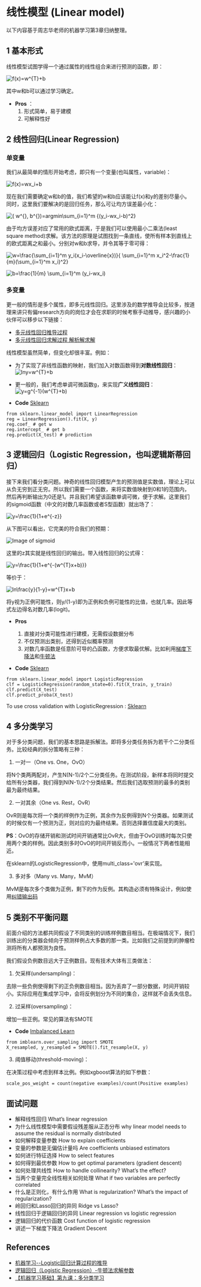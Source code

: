 # 线性模型 (Linear model)
以下内容基于周志华老师的机器学习第3章归纳整理。

## 1 基本形式
线性模型试图学得一个通过属性的线性组合来进行预测的函数，即：

![f(x)=w^{T}+b](https://render.githubusercontent.com/render/math?math=f(x)%3Dw%5E%7BT%7D%2Bb)

其中w和b可以通过学习确定。

- **Pros** ：
  1. 形式简单，易于建模
  2. 可解释性好
  
## 2 线性回归(Linear Regression)

### 单变量
我们从最简单的情形开始考虑，即只有一个变量(也叫属性，variable)：

![f(x)=wx_i+b](https://render.githubusercontent.com/render/math?math=f(x)%3Dwx_i%2Bb)

现在我们需要确定w和b的值，我们希望的w和b应该能让f(x)和y的差别尽量小。同时，这里我们要解决的是回归任务，那么可让均方误差最小化：

![( w^{*}, b^{*})=argmin\sum_{i=1}^m {(y_i-wx_i-b)^2} ](https://render.githubusercontent.com/render/math?math=(%20w%5E%7B*%7D%2C%20b%5E%7B*%7D)%3Dargmin%5Csum_%7Bi%3D1%7D%5Em%20%7B(y_i-wx_i-b)%5E2%7D%20)

由于均方误差对应了常用的欧式距离，于是我们可以使用最小二乘法(least square method)求解。该方法的原理是试图找到一条直线，使所有样本到直线上的欧式距离之和最小。分别对w和b求导，并令其等于零可得：

![w=\frac{\sum_{i=1}^m y_i(x_i-\overline{x})}{ \sum_{i=1}^m x_i^2-\frac{1}{m}(\sum_{i=1}^m x_i)^2} ](https://render.githubusercontent.com/render/math?math=w%3D%5Cfrac%7B%5Csum_%7Bi%3D1%7D%5Em%20y_i(x_i-%5Coverline%7Bx%7D)%7D%7B%20%5Csum_%7Bi%3D1%7D%5Em%20x_i%5E2-%5Cfrac%7B1%7D%7Bm%7D(%5Csum_%7Bi%3D1%7D%5Em%20x_i)%5E2%7D%20)

![b=\frac{1}{m} \sum_{i=1}^m (y_i-wx_i) ](https://render.githubusercontent.com/render/math?math=b%3D%5Cfrac%7B1%7D%7Bm%7D%20%5Csum_%7Bi%3D1%7D%5Em%20(y_i-wx_i)%20)

### 多变量
更一般的情形是多个属性，即多元线性回归。这里涉及的数学推导会比较多，按道理来讲只有偏research方向的岗位才会在求职的时候考察手动推导，感兴趣的小伙伴可以移步以下链接：

- [多元线性回归推导过程](https://blog.csdn.net/weixin_39445556/article/details/81416133)
- [多元线性回归求解过程 解析解求解](https://blog.csdn.net/weixin_39445556/article/details/83543945)

线性模型虽然简单，但变化却很丰富。例如：
- 为了实现了非线性函数的映射，我们加入对数函数得到**对数线性回归**：
![lny=w^{T}+b](https://render.githubusercontent.com/render/math?math=lny%3Dw%5E%7BT%7D%2Bb)

- 更一般的，我们考虑单调可微函数g，来实现**广义线性回归**：
![y=g^{-1}(w^{T}+b)](https://render.githubusercontent.com/render/math?math=y%3Dg%5E%7B-1%7D(w%5E%7BT%7D%2Bb))

- **Code** [Sklearn](https://scikit-learn.org/stable/modules/generated/sklearn.linear_model.LinearRegression.html)
```
from sklearn.linear_model import LinearRegression
reg = LinearRegression().fit(X, y)
reg.coef_ # get w
reg.intercept_ # get b
reg.predict(X_test) # prediction
```

## 3 逻辑回归（Logistic Regression，也叫逻辑斯蒂回归）
接下来我们看分类问题。神奇的线性回归模型产生的预测值是实数值，理论上可以从负无穷到正无穷。所以我们需要一个函数，来将实数值映射到0和1的范围内，然后再判断输出为0还是1。并且我们希望该函数单调可微，便于求解。这里我们的sigmoid函数（中文的对数几率函数或者S型函数）就出场了：

![y=\frac{1}{1+e^{-z}} ](https://render.githubusercontent.com/render/math?math=y%3D%5Cfrac%7B1%7D%7B1%2Be%5E%7B-z%7D%7D%20)

从下图可以看出，它完美的符合我们的预期：

![Image of sigmoid](https://github.com/songchangyi/MachineLearningResume/blob/master/img/sigmoid.PNG)

这里的z其实就是线性回归的输出。带入线性回归的公式得：

![y=\frac{1}{1+e^{-(w^{T}x+b)}}](https://render.githubusercontent.com/render/math?math=y%3D%5Cfrac%7B1%7D%7B1%2Be%5E%7B-(w%5E%7BT%7Dx%2Bb)%7D%7D)

等价于：

![ln\frac{y}{1-y}=w^{T}x+b](https://render.githubusercontent.com/render/math?math=ln%5Cfrac%7By%7D%7B1-y%7D%3Dw%5E%7BT%7Dx%2Bb)

将y视为正例可能性，则y/(1-y)即为正例和负例可能性的比值，也就几率。因此等式左边得名对数几率(logit)。

- **Pros**
  1. 直接对分类可能性进行建模，无需假设数据分布
  2. 不仅预测出类别，还得到近似概率预测
  3. 对数几率函数是任意阶可导的凸函数，方便求取最优解。比如利用[梯度下降法](https://blog.csdn.net/ligang_csdn/article/details/53838743)和[牛顿法](https://blog.csdn.net/Fishmemory/article/details/51603836)

- **Code** [Sklearn](https://scikit-learn.org/stable/modules/generated/sklearn.linear_model.LogisticRegression.html)
```
from sklearn.linear_model import LogisticRegression
clf = LogisticRegression(random_state=0).fit(X_train, y_train)
clf.predict(X_test)
clf.predict_proba(X_test)
```

To use cross validation with LogisticRegression : [Sklearn](https://scikit-learn.org/stable/modules/generated/sklearn.linear_model.LogisticRegressionCV.html)

## 4 多分类学习
对于多分类问题，我们的基本思路是拆解法。即将多分类任务拆为若干个二分类任务。比较经典的拆分策略有三种：

1. 一对一（One vs. One，OvO）

将N个类两两配对，产生N(N-1)/2个二分类任务。在测试阶段，新样本将同时提交给所有分类器，我们得到N(N-1)/2个分类结果。然后我们选取预测的最多的类别最为最终结果。

2. 一对其余（One vs. Rest，OvR）

OvR则是每次将一个类的样例作为正例，其余作为反例得到N个分类器。如果测试的时候仅有一个预测为正，则对应的为最终结果。否则选择置信度最大的类别。

**PS**：OvO的存储开销和测试时间开销通常比OvR大，但由于OvO训练时每次只使用两个类的样例。因此类别多时OvO的时间开销反而小。一般情况下两者性能相近。

在sklearn的LogisticRegression中，使用multi_class='ovr'来实现。

3. 多对多（Many vs. Many，MvM）

MvM是每次多个类做为正例，剩下的作为反例。其构造必须有特殊设计，例如使用[纠错输出码](http://shichaoxin.com/2019/12/05/%E6%9C%BA%E5%99%A8%E5%AD%A6%E4%B9%A0%E5%9F%BA%E7%A1%80-%E7%AC%AC%E4%B9%9D%E8%AF%BE-%E5%A4%9A%E5%88%86%E7%B1%BB%E5%AD%A6%E4%B9%A0/)

## 5 类别不平衡问题
前面介绍的方法都共同假设了不同类别的训练样例数目相当。在极端情况下，我们训练出的分类器会倾向于预测样例占大多数的那一类。比如我们之前提到的肿瘤检测将所有人都预测为良性。

我们假设负例数目远大于正例数目。现有技术大体有三类做法：

1. 欠采样(undersampling)：

去除一些负例使得剩下的正负例数目相当。因为丢弃了一部分数据，时间开销较小。实际应用在集成学习中，会将反例划分为不同的集合，这样就不会丢失信息。

2. 过采样(oversampling)：

增加一些正例。常见的算法有SMOTE

- **Code** [Imbalanced Learn](https://imbalanced-learn.readthedocs.io/en/stable/over_sampling.html)
```
from imblearn.over_sampling import SMOTE
X_resampled, y_resampled = SMOTE().fit_resample(X, y)
```

3. 阈值移动(threshold-moving)：

在决策过程中考虑到样本比例。例如xgboost算法的如下参数：
```
scale_pos_weight = count(negative examples)/count(Positive examples)
```

## 面试问题
- 解释线性回归 What’s linear regression
- 为什么线性模型中需要假设残差服从正态分布 why linear model needs to assume the residual is normally distributed
- 如何解释变量参数 How to explain coefficients
- 变量的参数是无偏估计量吗 Are coefficients unbiased estimators
- 如何进行特征选择 How to select features
- 如何得到最优参数 How to get optimal parameters (gradient descent)
- 如何处理共线性 How to handle collinearity? What’s the effect?
- 当两个变量完全线性相关如何处理 What if two variables are perfectly correlated
- 什么是正则化，有什么作用 What is regularization? What’s the impact of regularization?
- 岭回归和Lasso回归的异同 Ridge vs Lasso?
- 线性回归于逻辑回归的异同 Linear regression vs logistic regression
- 逻辑回归的代价函数 Cost function of logistic regression
- 讲述一下梯度下降法 Gradient Descent

## References
- [机器学习--Logistic回归计算过程的推导](https://blog.csdn.net/ligang_csdn/article/details/53838743)
- [逻辑回归（Logistic Regression）-牛顿法求解参数](https://blog.csdn.net/Fishmemory/article/details/51603836)
- [【机器学习基础】第九课：多分类学习](http://shichaoxin.com/2019/12/05/%E6%9C%BA%E5%99%A8%E5%AD%A6%E4%B9%A0%E5%9F%BA%E7%A1%80-%E7%AC%AC%E4%B9%9D%E8%AF%BE-%E5%A4%9A%E5%88%86%E7%B1%BB%E5%AD%A6%E4%B9%A0/)
